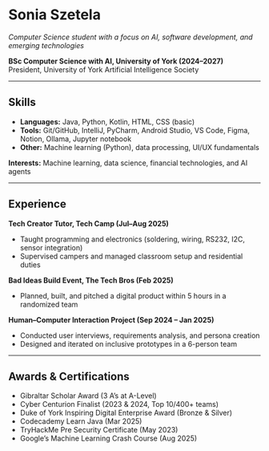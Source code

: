 # Sonia Szetela  

*Computer Science student with a focus on AI, software development, and emerging technologies*  

**BSc Computer Science with AI, University of York (2024–2027)**  
President, University of York Artificial Intelligence Society  

---

## Skills  

- **Languages:** Java, Python, Kotlin, HTML, CSS (basic)  
- **Tools:** Git/GitHub, IntelliJ, PyCharm, Android Studio, VS Code, Figma, Notion, Ollama, Jupyter notebook  
- **Other:** Machine learning (Python), data processing, UI/UX fundamentals  

**Interests:** Machine learning, data science, financial technologies, and AI agents  

---

## Experience  

**Tech Creator Tutor, Tech Camp (Jul–Aug 2025)**  
- Taught programming and electronics (soldering, wiring, RS232, I2C, sensor integration)  
- Supervised campers and managed classroom setup and residential duties  

**Bad Ideas Build Event, The Tech Bros (Feb 2025)**  
- Planned, built, and pitched a digital product within 5 hours in a randomized team  

**Human–Computer Interaction Project (Sep 2024 – Jan 2025)**  
- Conducted user interviews, requirements analysis, and persona creation  
- Designed and iterated on inclusive prototypes in a 6-person team  

---

## Awards & Certifications  

- Gibraltar Scholar Award (3 A’s at A-Level)  
- Cyber Centurion Finalist (2023 & 2024, Top 10/400+ teams)  
- Duke of York Inspiring Digital Enterprise Award (Bronze & Silver)  
- Codecademy Learn Java (Mar 2025)  
- TryHackMe Pre Security Certificate (May 2023)  
- Google’s Machine Learning Crash Course (Aug 2025)  
